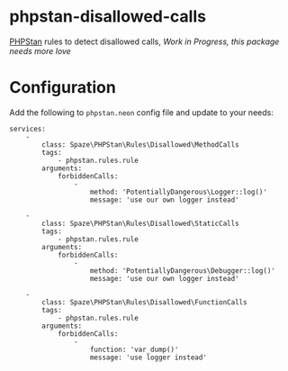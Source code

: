 # phpstan-disallowed-calls
[PHPStan](https://github.com/phpstan/phpstan) rules to detect disallowed calls, *Work in Progress, this package needs more love*

# Configuration

Add the following to `phpstan.neon` config file and update to your needs:

```
services:
    -
        class: Spaze\PHPStan\Rules\Disallowed\MethodCalls
        tags:
            - phpstan.rules.rule
        arguments:
            forbiddenCalls:
                -
                    method: 'PotentiallyDangerous\Logger::log()'
                    message: 'use our own logger instead'

    -
        class: Spaze\PHPStan\Rules\Disallowed\StaticCalls
        tags:
            - phpstan.rules.rule
        arguments:
            forbiddenCalls:
                -
                    method: 'PotentiallyDangerous\Debugger::log()'
                    message: 'use our own logger instead'

    -
        class: Spaze\PHPStan\Rules\Disallowed\FunctionCalls
        tags:
            - phpstan.rules.rule
        arguments:
            forbiddenCalls:
                -
                    function: 'var_dump()'
                    message: 'use logger instead'
```
